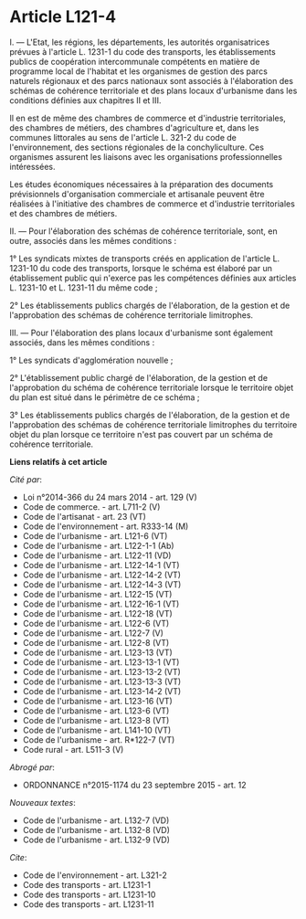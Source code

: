 # Article L121-4

I. ― L'Etat, les régions, les départements, les autorités organisatrices prévues à l'article L. 1231-1 du code des
transports, les établissements publics de coopération intercommunale compétents en matière de programme local de l'habitat et
les organismes de gestion des parcs naturels régionaux et des parcs nationaux sont associés à l'élaboration des schémas de
cohérence territoriale et des plans locaux d'urbanisme dans les conditions définies aux chapitres II et III. 

Il en est de même des chambres de commerce et d'industrie territoriales, des chambres de métiers, des chambres d'agriculture
et, dans les communes littorales au sens de l'article L. 321-2 du code de l'environnement, des sections régionales de la
conchyliculture. Ces organismes assurent les liaisons avec les organisations professionnelles intéressées. 

Les études économiques nécessaires à la préparation des documents prévisionnels d'organisation commerciale et artisanale
peuvent être réalisées à l'initiative des chambres de commerce et d'industrie territoriales et des chambres de métiers. 

II. ― Pour l'élaboration des schémas de cohérence territoriale, sont, en outre, associés dans les mêmes conditions : 

1° Les syndicats mixtes de transports créés en application de l'article L. 1231-10 du code des transports, lorsque le schéma
est élaboré par un établissement public qui n'exerce pas les compétences définies aux articles L. 1231-10 et L. 1231-11 du
même code ; 

2° Les établissements publics chargés de l'élaboration, de la gestion et de l'approbation des schémas de cohérence
territoriale limitrophes. 

III. ― Pour l'élaboration des plans locaux d'urbanisme sont également associés, dans les mêmes conditions : 

1° Les syndicats d'agglomération nouvelle ; 

2° L'établissement public chargé de l'élaboration, de la gestion et de l'approbation du schéma de cohérence territoriale
lorsque le territoire objet du plan est situé dans le périmètre de ce schéma ; 

3° Les établissements publics chargés de l'élaboration, de la gestion et de l'approbation des schémas de cohérence
territoriale limitrophes du territoire objet du plan lorsque ce territoire n'est pas couvert par un schéma de cohérence
territoriale.

**Liens relatifs à cet article**

_Cité par_:

  - Loi n°2014-366 du 24 mars 2014 - art. 129 (V)
  - Code de commerce. - art. L711-2 (V)
  - Code de l'artisanat - art. 23 (VT)
  - Code de l'environnement - art. R333-14 (M)
  - Code de l'urbanisme - art. L121-6 (VT)
  - Code de l'urbanisme - art. L122-1-1 (Ab)
  - Code de l'urbanisme - art. L122-11 (VD)
  - Code de l'urbanisme - art. L122-14-1 (VT)
  - Code de l'urbanisme - art. L122-14-2 (VT)
  - Code de l'urbanisme - art. L122-14-3 (VT)
  - Code de l'urbanisme - art. L122-15 (VT)
  - Code de l'urbanisme - art. L122-16-1 (VT)
  - Code de l'urbanisme - art. L122-18 (VT)
  - Code de l'urbanisme - art. L122-6 (VT)
  - Code de l'urbanisme - art. L122-7 (V)
  - Code de l'urbanisme - art. L122-8 (VT)
  - Code de l'urbanisme - art. L123-13 (VT)
  - Code de l'urbanisme - art. L123-13-1 (VT)
  - Code de l'urbanisme - art. L123-13-2 (VT)
  - Code de l'urbanisme - art. L123-13-3 (VT)
  - Code de l'urbanisme - art. L123-14-2 (VT)
  - Code de l'urbanisme - art. L123-16 (VT)
  - Code de l'urbanisme - art. L123-6 (VT)
  - Code de l'urbanisme - art. L123-8 (VT)
  - Code de l'urbanisme - art. L141-10 (VT)
  - Code de l'urbanisme - art. R*122-7 (VT)
  - Code rural - art. L511-3 (V)

_Abrogé par_:

  - ORDONNANCE n°2015-1174 du 23 septembre 2015 - art. 12

_Nouveaux textes_:

  - Code de l'urbanisme - art. L132-7 (VD)
  - Code de l'urbanisme - art. L132-8 (VD)
  - Code de l'urbanisme - art. L132-9 (VD)

_Cite_:

  - Code de l'environnement - art. L321-2
  - Code des transports - art. L1231-1
  - Code des transports - art. L1231-10
  - Code des transports - art. L1231-11
